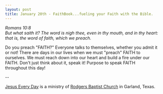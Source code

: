 ```yaml
---
layout: post
title: January 20th - FaithBook...fueling your Faith with the Bible.
---
```


_Romans 10:8  
But what saith it? The word is nigh thee, even in thy mouth, and in
thy heart: that is, the word of faith, which we preach._

Do you preach "FAITH?" Everyone talks to themselves, whether you
admit it or not! There are days in our lives when we must "preach"
FAITH to ourselves. We must reach down into our heart and build a
fire under our FAITH. Don't just think about it, speak it! Purpose to
speak FAITH throughout this day!

 --

<a href=http://jesuseveryday.net>Jesus Every Day</a> is a ministry of <a href=http://rodgersbaptist.net>Rodgers Baptist Church</a> in Garland, Texas.
